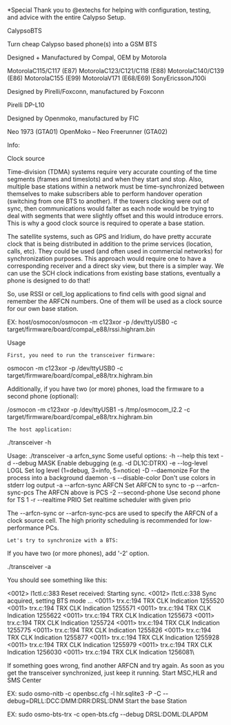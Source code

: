 *Special Thank you to @extechs for helping with configuration, testing,            
and advice with the entire Calypso Setup.

CalypsoBTS

Turn cheap Calypso based phone(s) into a GSM BTS

Designed + Manufactured by Compal, OEM by Motorola

MotorolaC115/C117 (E87)
MotorolaC123/C121/C118 (E88) 
MotorolaC140/C139 (E86)
MotorolaC155 (E99) 
MotorolaV171 (E68/E69)
SonyEricssonJ100i

Designed by Pirelli/Foxconn, manufactured by Foxconn

Pirelli DP-L10

Designed by Openmoko, manufactured by FIC

Neo 1973 (GTA01)
OpenMoko – Neo Freerunner (GTA02)

Info:

Clock source

Time-division (TDMA) systems require very accurate counting of the time segments (frames and timeslots) and when they start and stop. Also, multiple base stations within a network must be time-synchronized between themselves to make subscribers able to perform handover operation (switching from one BTS to another). If the towers clocking were out of sync, then communications would falter as each node would be trying to deal with segments that were slightly offset and this would introduce errors. This is why a good clock source is required to operate a base station.

The satellite systems, such as GPS and Iridium, do have pretty accurate clock that is being distributed in addition to the prime services (location, calls, etc). They could be used (and often used in commercial networks) for synchronization purposes. This approach would require one to have a corresponding receiver and a direct sky view, but there is a simpler way. We can use the SCH clock indications from existing base stations, eventually a phone is designed to do that!

So, use RSSI or cell_log applications to find cells with good signal and remember the ARFCN numbers. One of them will be used as a clock source for our own base station.

EX: host/osmocon/osmocon -m c123xor -p /dev/ttyUSB0 -c target/firmware/board/compal_e88/rssi.highram.bin

Usage

    First, you need to run the transceiver firmware:

osmocon -m c123xor -p /dev/ttyUSB0 -c target/firmware/board/compal_e88/trx.highram.bin

Additionally, if you have two (or more) phones, load the firmware to a second phone (optional):

/osmocon -m c123xor -p /dev/ttyUSB1 -s /tmp/osmocom_l2.2 -c target/firmware/board/compal_e88/trx.highram.bin

    The host application:

./transceiver -h

Usage: ./transceiver -a arfcn_sync
Some useful options:
-h --help this text
-d --debug MASK Enable debugging (e.g. -d DL1C:DTRX)
-e --log-level LOGL Set log level (1=debug, 3=info, 5=notice)
-D --daemonize For the process into a background daemon
-s --disable-color Don't use colors in stderr log output
-a --arfcn-sync ARFCN Set ARFCN to sync to
-p --arfcn-sync-pcs The ARFCN above is PCS
-2 --second-phone Use second phone for TS 1
-r --realtime PRIO Set realtime scheduler with given prio

The --arfcn-sync or --arfcn-sync-pcs are used to specify the ARFCN of a clock source cell. The high priority scheduling is recommended for low-performance PCs.

    Let's try to synchronize with a BTS:

If you have two (or more phones), add '-2' option.

./transceiver -a

You should see something like this:

<0012> l1ctl.c:383 Reset received: Starting sync.
<0012> l1ctl.c:338 Sync acquired, setting BTS mode ...
<0011> trx.c:194 TRX CLK Indication 1255520
<0011> trx.c:194 TRX CLK Indication 1255571
<0011> trx.c:194 TRX CLK Indication 1255622
<0011> trx.c:194 TRX CLK Indication 1255673
<0011> trx.c:194 TRX CLK Indication 1255724
<0011> trx.c:194 TRX CLK Indication 1255775
<0011> trx.c:194 TRX CLK Indication 1255826
<0011> trx.c:194 TRX CLK Indication 1255877
<0011> trx.c:194 TRX CLK Indication 1255928
<0011> trx.c:194 TRX CLK Indication 1255979
<0011> trx.c:194 TRX CLK Indication 1256030
<0011> trx.c:194 TRX CLK Indication 1256081\

If something goes wrong, find another ARFCN and try again.
As soon as you get the transceiver synchronized, just keep it running.
Start MSC,HLR and SMS Center

EX: sudo osmo-nitb -c openbsc.cfg -l hlr.sqlite3 -P -C --debug=DRLL:DCC:DMM:DRR:DRSL:DNM
Start the base Station

EX: sudo osmo-bts-trx -c open-bts.cfg --debug DRSL:DOML:DLAPDM
